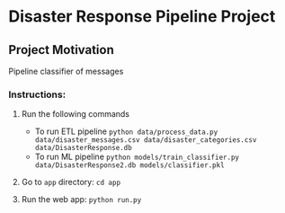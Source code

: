 # Disaster Response Pipeline Project

## Project Motivation
Pipeline classifier of messages

### Instructions:
1. Run the following commands

    - To run ETL pipeline
        `python data/process_data.py data/disaster_messages.csv data/disaster_categories.csv data/DisasterResponse.db`
    - To run ML pipeline
        `python models/train_classifier.py data/DisasterResponse2.db models/classifier.pkl`

2. Go to `app` directory: `cd app`

3. Run the web app: `python run.py`

